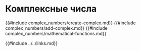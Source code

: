# Комплексные числа

{{#include complex_numbers/create-complex.md}} {{#include complex_numbers/add-complex.md}} {{#include complex_numbers/mathematical-functions.md}}

{{#include ../../links.md}}
